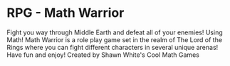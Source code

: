 # RPG - Math Warrior 
Fight you way through Middle Earth and defeat all of your enemies! Using Math!
Math Warrior is a role play game set in the realm of The Lord of the Rings where you can fight different characters in several unique arenas!
Have fun and enjoy! 
Created by Shawn White's Cool Math Games
